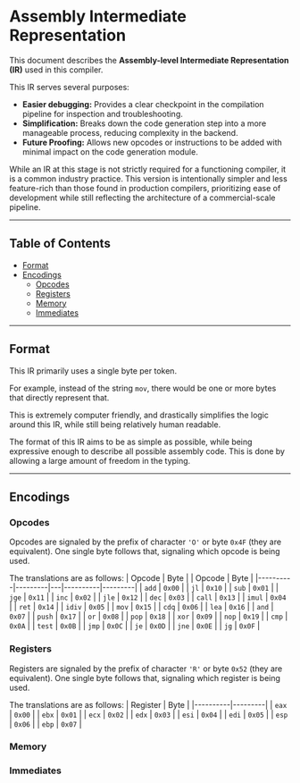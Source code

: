 # Assembly Intermediate Representation

This document describes the **Assembly-level Intermediate Representation (IR)** used in this compiler.

This IR serves several purposes:
- **Easier debugging:** Provides a clear checkpoint in the compilation pipeline for inspection and troubleshooting.
- **Simplification:** Breaks down the code generation step into a more manageable process, reducing complexity in the backend.
- **Future Proofing:** Allows new opcodes or instructions to be added with minimal impact on the code generation module.

While an IR at this stage is not strictly required for a functioning compiler, it is a common industry practice. This version is intentionally simpler and less feature-rich than those found in production compilers, prioritizing ease of development while still reflecting the architecture of a commercial-scale pipeline.

---

## Table of Contents

- [Format](#format)
- [Encodings](#encodings)
    - [Opcodes](#opcodes)
    - [Registers](#registers)
    - [Memory](#memory)
    - [Immediates](#immediates)

---

## Format

This IR primarily uses a single byte per token. 

For example, instead of the string `mov`, there would be one or more bytes that directly represent that.

This is extremely computer friendly, and drastically simplifies the logic around this IR, while still being relatively human readable.

The format of this IR aims to be as simple as possible, while being expressive enough to describe all possible assembly code. This is done by allowing a large amount of freedom in the typing.

---

## Encodings

### Opcodes

Opcodes are signaled by the prefix of character `'O'` or byte `0x4F` (they are equivalent). One single byte follows that, signaling which opcode is being used.

The translations are as follows:
|  Opcode  |  Byte   |   |  Opcode  |  Byte   |
|----------|---------|---|----------|---------|
| `add`    | `0x00`  |   | `jl`     | `0x10`  |
| `sub`    | `0x01`  |   | `jge`    | `0x11`  |
| `inc`    | `0x02`  |   | `jle`    | `0x12`  |
| `dec`    | `0x03`  |   | `call`   | `0x13`  |
| `imul`   | `0x04`  |   | `ret`    | `0x14`  |
| `idiv`   | `0x05`  |   | `mov`    | `0x15`  |
| `cdq`    | `0x06`  |   | `lea`    | `0x16`  |
| `and`    | `0x07`  |   | `push`   | `0x17`  |
| `or`     | `0x08`  |   | `pop`    | `0x18`  |
| `xor`    | `0x09`  |   | `nop`    | `0x19`  |
| `cmp`    | `0x0A`  |
| `test`   | `0x0B`  |
| `jmp`    | `0x0C`  |
| `je`     | `0x0D`  |
| `jne`    | `0x0E`  |
| `jg`     | `0x0F`  |

### Registers

Registers are signaled by the prefix of character `'R'` or byte `0x52` (they are equivalent). One single byte follows that, signaling which register is being used.

The translations are as follows:
| Register |  Byte   |
|----------|---------|
| `eax`    | `0x00`  |
| `ebx`    | `0x01`  |
| `ecx`    | `0x02`  |
| `edx`    | `0x03`  |
| `esi`    | `0x04`  |
| `edi`    | `0x05`  |
| `esp`    | `0x06`  |
| `ebp`    | `0x07`  |

### Memory

### Immediates

